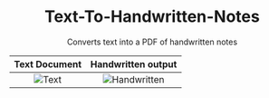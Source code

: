 <h1 align="center"> Text-To-Handwritten-Notes</h1>
<p align="center">Converts text into a PDF of handwritten notes</p>

Text Document              |  Handwritten output
:-------------------------:|:-------------------------:
![Text]("text.png") | ![Handwritten]("handwritten.png")
